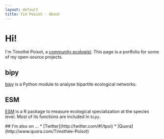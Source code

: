 ```yaml
---
layout: default
title: Tim Poisot - About
---
```


# Hi!

I'm Timoth&eacute; Poisot, a [community ecologist](http://www.timotheepoisot.fr/). This page is a portfolio for some of my open-source projects.

## bipy 

[bipy](http://tpoisot.github.com/bipy/) is a Python module to analyse bipartite ecological networks.

## ESM

[ESM](https://r-forge.r-project.org/projects/esm/) is a R package to measure ecological specialization at the species level. Most of its functions are included in `bipy`.

<div id='social'>
## I'm also on ...
* [Twitter](http://twitter.com/#!/tpoi)
* [Quora](http://www.quora.com/Timothée-Poisot)
</div>
